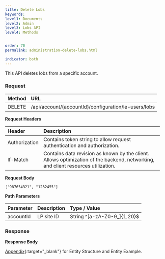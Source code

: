 ```yaml
---
title: Delete Lobs
keywords:
level1: Documents
level2: Admin
level3: Lobs API
level4: Methods


order: 70
permalink: administration-delete-lobs.html

indicator: both
---
```


This API deletes lobs from a specific account.

### Request

 |Method    |  URL    |     
 |:-------- |  :--------- |
 |DELETE   |   /api/account/{accountId}/configuration/le-users/lobs |

**Request Headers**

| Header       |  Description |
 |:--------    |  :------------- |
 |Authorization | Contains token string to allow request authentication and authorization. |
 |If-Match  |   Contains data revision as known by the client. Allows optimization of the backend, networking, and client resources utilization. |

**Request Body**

`["987654321", "1232455"]`

**Path Parameters**

| Parameter|  Description |Type / Value |
 |:----------- |  :------------- | :------------- |
 |accountId | LP site ID | String ^[a-zA-Z0-9_]{1,20}$| 

### Response

**Response Body**

[Appendix](administration-lobs-appendix.html){:target="_blank"} for Entity Structure and Entity Example.

